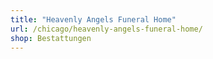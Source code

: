 ```yaml
---
title: "Heavenly Angels Funeral Home"
url: /chicago/heavenly-angels-funeral-home/
shop: Bestattungen
---
```

